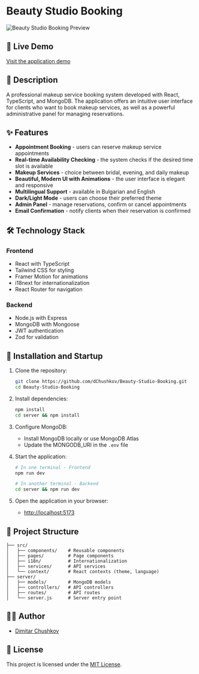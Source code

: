 # Beauty Studio Booking

![Beauty Studio Booking Preview](preview.png)

## 🌟 Live Demo

[Visit the application demo](https://dchushkov.github.io/Beauty-Studio-Booking/)

## 📝 Description

A professional makeup service booking system developed with React, TypeScript, and MongoDB. The application offers an intuitive user interface for clients who want to book makeup services, as well as a powerful administrative panel for managing reservations.

## ✨ Features

- **Appointment Booking** - users can reserve makeup service appointments
- **Real-time Availability Checking** - the system checks if the desired time slot is available
- **Makeup Services** - choice between bridal, evening, and daily makeup
- **Beautiful, Modern UI with Animations** - the user interface is elegant and responsive
- **Multilingual Support** - available in Bulgarian and English
- **Dark/Light Mode** - users can choose their preferred theme
- **Admin Panel** - manage reservations, confirm or cancel appointments
- **Email Confirmation** - notify clients when their reservation is confirmed

## 🛠️ Technology Stack

### Frontend
- React with TypeScript
- Tailwind CSS for styling
- Framer Motion for animations
- i18next for internationalization
- React Router for navigation

### Backend
- Node.js with Express
- MongoDB with Mongoose
- JWT authentication
- Zod for validation

## 🚀 Installation and Startup

1. Clone the repository:
   ```bash
   git clone https://github.com/dChushkov/Beauty-Studio-Booking.git
   cd Beauty-Studio-Booking
   ```

2. Install dependencies:
   ```bash
   npm install
   cd server && npm install
   ```

3. Configure MongoDB:
   - Install MongoDB locally or use MongoDB Atlas
   - Update the MONGODB_URI in the `.env` file

4. Start the application:
   ```bash
   # In one terminal - Frontend
   npm run dev

   # In another terminal - Backend
   cd server && npm run dev
   ```

5. Open the application in your browser:
   - [http://localhost:5173](http://localhost:5173)

## 📁 Project Structure

```
├── src/
│   ├── components/    # Reusable components
│   ├── pages/         # Page components
│   ├── i18n/          # Internationalization
│   ├── services/      # API services
│   └── context/       # React contexts (theme, language)
├── server/
│   ├── models/        # MongoDB models
│   ├── controllers/   # API controllers
│   ├── routes/        # API routes
│   └── server.js      # Server entry point
```

## 👨‍💻 Author

- [Dimitar Chushkov](https://github.com/dChushkov)

## 📄 License

This project is licensed under the [MIT License](LICENSE).